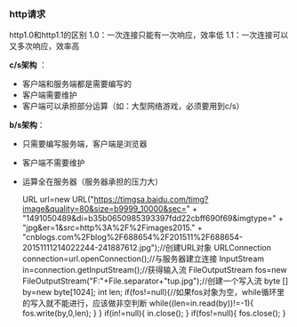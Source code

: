 ### http请求 ###
http1.0和http1.1的区别
1.0：一次连接只能有一次响应，效率低
1.1：一次连接可以又多次响应，效率高

**c/s架构** ：  

- 客户端和服务端都是需要编写的  
- 客户端需要维护  
- 客户端可以承担部分运算（如：大型网络游戏，必须要用到c/s）  

**b/s架构**：  
- 只需要编写服务端，客户端是浏览器  
- 客户端不需要维护  
- 运算全在服务器（服务器承担的压力大）  
 

	URL url=new URL("https://timgsa.baidu.com/timg?image&quality=80&size=b9999_10000&sec=" +
				"1491050489&di=b35b0650985393397fdd22cbff690f69&imgtype=" +
				"jpg&er=1&src=http%3A%2F%2Fimages2015." +
				"cnblogs.com%2Fblog%2F688654%2F201511%2F688654-20151111214022244-241887612.jpg");//创建URL对象
		URLConnection connection=url.openConnection();//与服务器建立连接
		InputStream in=connection.getInputStream();//获得输入流
		FileOutputStream fos=new FileOutputStream("F:"+File.separator+"tup.jpg");//创建一个写入流
		byte [] by=new byte[1024];
		int len;
		if(fos!=null){//如果fos对象为空，while循环里的写入就不能进行，应该做非空判断
			while((len=in.read(by))!=-1){
				fos.write(by,0,len);
			}
		}
		if(in!=null){
			in.close();
		}
		if(fos!=null){
			fos.close();
		}